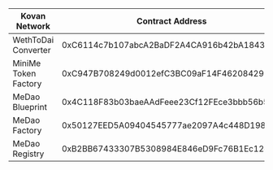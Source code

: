 | Kovan Network | Contract Address |
| --- | --- |
| WethToDai Converter | 0xC6114c7b107abcA2BaDF2A4CA916b42bA1843cf4 |
| MiniMe Token Factory | 0xC947B708249d0012efC3BC09aF14F462084292dB |
| MeDao Blueprint | 0x4C118F83b03baeAAdFeee23Cf12FEce3bbb56b56 |
| MeDao Factory | 0x50127EED5A09404545777ae2097A4c448D19801B |
| MeDao Registry | 0xB2BB67433307B5308984E846eD9Fc76B1Ec12e60 |
